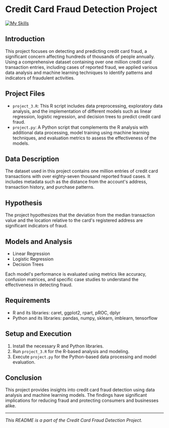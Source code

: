 
# Credit Card Fraud Detection Project

[![My Skills](https://skillicons.dev/icons?i=r,python,tensorflow)](https://skillicons.dev)

## Introduction
This project focuses on detecting and predicting credit card fraud, a significant concern affecting hundreds of thousands of people annually. Using a comprehensive dataset containing over one million credit card transaction entries, including cases of reported fraud, we applied various data analysis and machine learning techniques to identify patterns and indicators of fraudulent activities.

## Project Files
- `project_3.R`: This R script includes data preprocessing, exploratory data analysis, and the implementation of different models such as linear regression, logistic regression, and decision trees to predict credit card fraud.
- `project.py`: A Python script that complements the R analysis with additional data processing, model training using machine learning techniques, and evaluation metrics to assess the effectiveness of the models.

## Data Description
The dataset used in this project contains one million entries of credit card transactions with over eighty-seven thousand reported fraud cases. It includes metadata such as the distance from the account's address, transaction history, and purchase patterns.

## Hypothesis
The project hypothesizes that the deviation from the median transaction value and the location relative to the card's registered address are significant indicators of fraud.

## Models and Analysis
- Linear Regression
- Logistic Regression
- Decision Trees

Each model's performance is evaluated using metrics like accuracy, confusion matrices, and specific case studies to understand the effectiveness in detecting fraud.

## Requirements
- R and its libraries: caret, ggplot2, rpart, pROC, dplyr
- Python and its libraries: pandas, numpy, sklearn, imblearn, tensorflow

## Setup and Execution
1. Install the necessary R and Python libraries.
2. Run `project_3.R` for the R-based analysis and modeling.
3. Execute `project.py` for the Python-based data processing and model evaluation.

## Conclusion
This project provides insights into credit card fraud detection using data analysis and machine learning models. The findings have significant implications for reducing fraud and protecting consumers and businesses alike.

---

*This README is a part of the Credit Card Fraud Detection Project.*
